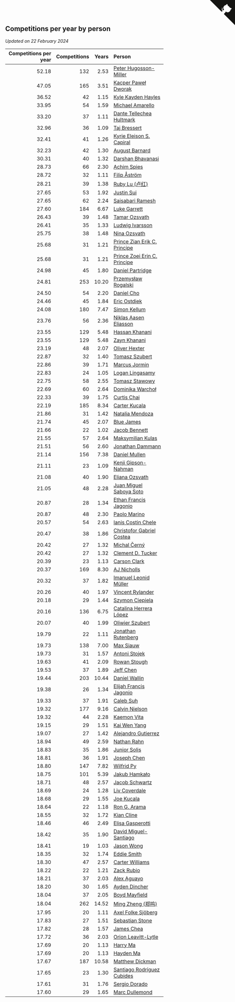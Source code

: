 ## Competitions per year by person

*Updated on 22 February 2024*

| Competitions per year | Competitions | Years | Person |
| ---: | ---: | ---: | :--- |
| 52.18 | 132 | 2.53 | [Peter Hugosson-Miller](https://www.worldcubeassociation.org/persons/2021HUGO01) |
| 47.05 | 165 | 3.51 | [Kacper Paweł Dworak](https://www.worldcubeassociation.org/persons/2020DWOR01) |
| 36.52 | 42 | 1.15 | [Kyle Kayden Hayles](https://www.worldcubeassociation.org/persons/2022HAYL02) |
| 33.95 | 54 | 1.59 | [Michael Amarello](https://www.worldcubeassociation.org/persons/2022AMAR09) |
| 33.20 | 37 | 1.11 | [Dante Tellechea Hultmark](https://www.worldcubeassociation.org/persons/2023HULT01) |
| 32.96 | 36 | 1.09 | [Taj Bressert](https://www.worldcubeassociation.org/persons/2023BRES01) |
| 32.41 | 41 | 1.26 | [Kyrie Eleison S. Capiral](https://www.worldcubeassociation.org/persons/2022CAPI02) |
| 32.23 | 42 | 1.30 | [August Barnard](https://www.worldcubeassociation.org/persons/2022BARN21) |
| 30.31 | 40 | 1.32 | [Darshan Bhavanasi](https://www.worldcubeassociation.org/persons/2022BHAV01) |
| 28.73 | 66 | 2.30 | [Achim Spies](https://www.worldcubeassociation.org/persons/2021SPIE01) |
| 28.72 | 32 | 1.11 | [Filip Åström](https://www.worldcubeassociation.org/persons/2023ASTR01) |
| 28.21 | 39 | 1.38 | [Ruby Lu (卢红)](https://www.worldcubeassociation.org/persons/2022LURU01) |
| 27.65 | 53 | 1.92 | [Justin Sui](https://www.worldcubeassociation.org/persons/2022SUIJ01) |
| 27.65 | 62 | 2.24 | [Saisabari Ramesh](https://www.worldcubeassociation.org/persons/2021RAME01) |
| 27.60 | 184 | 6.67 | [Luke Garrett](https://www.worldcubeassociation.org/persons/2017GARR05) |
| 26.43 | 39 | 1.48 | [Tamar Ozsvath](https://www.worldcubeassociation.org/persons/2022OZSV04) |
| 26.41 | 35 | 1.33 | [Ludwig Ivarsson](https://www.worldcubeassociation.org/persons/2022IVAR01) |
| 25.75 | 38 | 1.48 | [Nina Ozsvath](https://www.worldcubeassociation.org/persons/2022OZSV03) |
| 25.68 | 31 | 1.21 | [Prince Zian Erik C. Principe](https://www.worldcubeassociation.org/persons/2022PRIN08) |
| 25.68 | 31 | 1.21 | [Prince Zoei Erin C. Principe](https://www.worldcubeassociation.org/persons/2022PRIN09) |
| 24.98 | 45 | 1.80 | [Daniel Partridge](https://www.worldcubeassociation.org/persons/2022PART02) |
| 24.81 | 253 | 10.20 | [Przemysław Rogalski](https://www.worldcubeassociation.org/persons/2013ROGA02) |
| 24.50 | 54 | 2.20 | [Daniel Cho](https://www.worldcubeassociation.org/persons/2021CHOD01) |
| 24.46 | 45 | 1.84 | [Eric Ostdiek](https://www.worldcubeassociation.org/persons/2022OSTD01) |
| 24.08 | 180 | 7.47 | [Simon Kellum](https://www.worldcubeassociation.org/persons/2016KELL12) |
| 23.76 | 56 | 2.36 | [Niklas Aasen Eliasson](https://www.worldcubeassociation.org/persons/2021ELIA01) |
| 23.55 | 129 | 5.48 | [Hassan Khanani](https://www.worldcubeassociation.org/persons/2018KHAN26) |
| 23.55 | 129 | 5.48 | [Zayn Khanani](https://www.worldcubeassociation.org/persons/2018KHAN28) |
| 23.19 | 48 | 2.07 | [Oliver Hexter](https://www.worldcubeassociation.org/persons/2022HEXT01) |
| 22.87 | 32 | 1.40 | [Tomasz Szubert](https://www.worldcubeassociation.org/persons/2022SZUB02) |
| 22.86 | 39 | 1.71 | [Marcus Jormin](https://www.worldcubeassociation.org/persons/2022JORM01) |
| 22.83 | 24 | 1.05 | [Logan Lingasamy](https://www.worldcubeassociation.org/persons/2023LING02) |
| 22.75 | 58 | 2.55 | [Tomasz Stawowy](https://www.worldcubeassociation.org/persons/2021STAW01) |
| 22.69 | 60 | 2.64 | [Dominika Warchoł](https://www.worldcubeassociation.org/persons/2021WARC01) |
| 22.33 | 39 | 1.75 | [Curtis Chai](https://www.worldcubeassociation.org/persons/2022CHAI02) |
| 22.19 | 185 | 8.34 | [Carter Kucala](https://www.worldcubeassociation.org/persons/2015KUCA01) |
| 21.86 | 31 | 1.42 | [Natalia Mendoza](https://www.worldcubeassociation.org/persons/2022MEND24) |
| 21.74 | 45 | 2.07 | [Blue James](https://www.worldcubeassociation.org/persons/2022JAME01) |
| 21.66 | 22 | 1.02 | [Jacob Bennett](https://www.worldcubeassociation.org/persons/2023BENN04) |
| 21.55 | 57 | 2.64 | [Maksymilian Kulas](https://www.worldcubeassociation.org/persons/2021KULA02) |
| 21.51 | 56 | 2.60 | [Jonathan Dammann](https://www.worldcubeassociation.org/persons/2021DAMM01) |
| 21.14 | 156 | 7.38 | [Daniel Mullen](https://www.worldcubeassociation.org/persons/2016MULL04) |
| 21.11 | 23 | 1.09 | [Kenji Gipson-Nahman](https://www.worldcubeassociation.org/persons/2023GIPS01) |
| 21.08 | 40 | 1.90 | [Eliana Ozsvath](https://www.worldcubeassociation.org/persons/2022OZSV01) |
| 21.05 | 48 | 2.28 | [Juan Miguel Saboya Soto](https://www.worldcubeassociation.org/persons/2021SOTO01) |
| 20.87 | 28 | 1.34 | [Ethan Francis Jagonio](https://www.worldcubeassociation.org/persons/2022JAGO03) |
| 20.87 | 48 | 2.30 | [Paolo Marino](https://www.worldcubeassociation.org/persons/2021MARI04) |
| 20.57 | 54 | 2.63 | [Ianis Costin Chele](https://www.worldcubeassociation.org/persons/2021CHEL01) |
| 20.47 | 38 | 1.86 | [Christofor Gabriel Costea](https://www.worldcubeassociation.org/persons/2022COST03) |
| 20.42 | 27 | 1.32 | [Michal Černý](https://www.worldcubeassociation.org/persons/2022CERN03) |
| 20.42 | 27 | 1.32 | [Clement D. Tucker](https://www.worldcubeassociation.org/persons/2022TUCK09) |
| 20.39 | 23 | 1.13 | [Carson Clark](https://www.worldcubeassociation.org/persons/2023CLAR02) |
| 20.37 | 169 | 8.30 | [AJ Nicholls](https://www.worldcubeassociation.org/persons/2015NICH04) |
| 20.32 | 37 | 1.82 | [Imanuel Leonid Müller](https://www.worldcubeassociation.org/persons/2022MULL02) |
| 20.26 | 40 | 1.97 | [Vincent Rylander](https://www.worldcubeassociation.org/persons/2022RYLA01) |
| 20.18 | 29 | 1.44 | [Szymon Ciepiela](https://www.worldcubeassociation.org/persons/2022CIEP01) |
| 20.16 | 136 | 6.75 | [Catalina Herrera López](https://www.worldcubeassociation.org/persons/2017LOPE31) |
| 20.07 | 40 | 1.99 | [Oliwier Szubert](https://www.worldcubeassociation.org/persons/2022SZUB01) |
| 19.79 | 22 | 1.11 | [Jonathan Rutenberg](https://www.worldcubeassociation.org/persons/2023RUTE01) |
| 19.73 | 138 | 7.00 | [Max Siauw](https://www.worldcubeassociation.org/persons/2017SIAU02) |
| 19.73 | 31 | 1.57 | [Antoni Stojek](https://www.worldcubeassociation.org/persons/2022STOJ03) |
| 19.63 | 41 | 2.09 | [Rowan Stough](https://www.worldcubeassociation.org/persons/2022STOU01) |
| 19.53 | 37 | 1.89 | [Jeff Chen](https://www.worldcubeassociation.org/persons/2022CHEN19) |
| 19.44 | 203 | 10.44 | [Daniel Wallin](https://www.worldcubeassociation.org/persons/2013WALL03) |
| 19.38 | 26 | 1.34 | [Elijah Francis Jagonio](https://www.worldcubeassociation.org/persons/2022JAGO02) |
| 19.33 | 37 | 1.91 | [Caleb Suh](https://www.worldcubeassociation.org/persons/2022SUHC01) |
| 19.32 | 177 | 9.16 | [Calvin Nielson](https://www.worldcubeassociation.org/persons/2014NIEL03) |
| 19.32 | 44 | 2.28 | [Kaemon Vita](https://www.worldcubeassociation.org/persons/2021VITA01) |
| 19.15 | 29 | 1.51 | [Kai Wen Yang](https://www.worldcubeassociation.org/persons/2022YANG19) |
| 19.07 | 27 | 1.42 | [Alejandro Gutierrez](https://www.worldcubeassociation.org/persons/2022GUTI09) |
| 18.94 | 49 | 2.59 | [Nathan Rahn](https://www.worldcubeassociation.org/persons/2021RAHN01) |
| 18.83 | 35 | 1.86 | [Junior Solis](https://www.worldcubeassociation.org/persons/2022SOLI03) |
| 18.81 | 36 | 1.91 | [Joseph Chen](https://www.worldcubeassociation.org/persons/2022CHEN16) |
| 18.80 | 147 | 7.82 | [Wilfrid Py](https://www.worldcubeassociation.org/persons/2016PYWI01) |
| 18.75 | 101 | 5.39 | [Jakub Hamkało](https://www.worldcubeassociation.org/persons/2018HAMK01) |
| 18.71 | 48 | 2.57 | [Jacob Schwartz](https://www.worldcubeassociation.org/persons/2021SCHW01) |
| 18.69 | 24 | 1.28 | [Liv Coverdale](https://www.worldcubeassociation.org/persons/2022COVE02) |
| 18.68 | 29 | 1.55 | [Joe Kucala](https://www.worldcubeassociation.org/persons/2022KUCA01) |
| 18.64 | 22 | 1.18 | [Ron G. Arama](https://www.worldcubeassociation.org/persons/2022ARAM01) |
| 18.55 | 32 | 1.72 | [Kian Cline](https://www.worldcubeassociation.org/persons/2022CLIN01) |
| 18.46 | 46 | 2.49 | [Elisa Gasperotti](https://www.worldcubeassociation.org/persons/2021GASP01) |
| 18.42 | 35 | 1.90 | [David Miguel-Santiago](https://www.worldcubeassociation.org/persons/2022MIGU02) |
| 18.41 | 19 | 1.03 | [Jason Wong](https://www.worldcubeassociation.org/persons/2023WONG17) |
| 18.35 | 32 | 1.74 | [Eddie Smith](https://www.worldcubeassociation.org/persons/2022SMIT20) |
| 18.30 | 47 | 2.57 | [Carter Williams](https://www.worldcubeassociation.org/persons/2021WILL06) |
| 18.22 | 22 | 1.21 | [Zack Rubio](https://www.worldcubeassociation.org/persons/2022RUBI10) |
| 18.21 | 37 | 2.03 | [Alex Aguayo](https://www.worldcubeassociation.org/persons/2022AGUA01) |
| 18.20 | 30 | 1.65 | [Ayden Dincher](https://www.worldcubeassociation.org/persons/2022DINC01) |
| 18.04 | 37 | 2.05 | [Boyd Mayfield](https://www.worldcubeassociation.org/persons/2022MAYF01) |
| 18.04 | 262 | 14.52 | [Ming Zheng (郑鸣)](https://www.worldcubeassociation.org/persons/2009ZHEN11) |
| 17.95 | 20 | 1.11 | [Axel Folke Sjöberg](https://www.worldcubeassociation.org/persons/2023SJOB01) |
| 17.83 | 27 | 1.51 | [Sebastian Stone](https://www.worldcubeassociation.org/persons/2022STON09) |
| 17.82 | 28 | 1.57 | [James Chea](https://www.worldcubeassociation.org/persons/2022CHEA05) |
| 17.72 | 36 | 2.03 | [Orion Leavitt-Lytle](https://www.worldcubeassociation.org/persons/2022LEAV01) |
| 17.69 | 20 | 1.13 | [Harry Ma](https://www.worldcubeassociation.org/persons/2023MAHA01) |
| 17.69 | 20 | 1.13 | [Hayden Ma](https://www.worldcubeassociation.org/persons/2023MAHA02) |
| 17.67 | 187 | 10.58 | [Matthew Dickman](https://www.worldcubeassociation.org/persons/2013DICK01) |
| 17.65 | 23 | 1.30 | [Santiago Rodríguez Cubides](https://www.worldcubeassociation.org/persons/2022CUBI01) |
| 17.61 | 31 | 1.76 | [Sergio Dorado](https://www.worldcubeassociation.org/persons/2022CORR05) |
| 17.60 | 29 | 1.65 | [Marc Dullemond](https://www.worldcubeassociation.org/persons/2022DULL01) |


<a href="https://github.com/jonatanklosko/wca_statistics" class="github-corner" aria-label="View source on Github"><svg width="80" height="80" viewBox="0 0 250 250" style="fill:#151513; color:#fff; position: absolute; top: 0; border: 0; right: 0;" aria-hidden="true"><path d="M0,0 L115,115 L130,115 L142,142 L250,250 L250,0 Z"></path><path d="M128.3,109.0 C113.8,99.7 119.0,89.6 119.0,89.6 C122.0,82.7 120.5,78.6 120.5,78.6 C119.2,72.0 123.4,76.3 123.4,76.3 C127.3,80.9 125.5,87.3 125.5,87.3 C122.9,97.6 130.6,101.9 134.4,103.2" fill="currentColor" style="transform-origin: 130px 106px;" class="octo-arm"></path><path d="M115.0,115.0 C114.9,115.1 118.7,116.5 119.8,115.4 L133.7,101.6 C136.9,99.2 139.9,98.4 142.2,98.6 C133.8,88.0 127.5,74.4 143.8,58.0 C148.5,53.4 154.0,51.2 159.7,51.0 C160.3,49.4 163.2,43.6 171.4,40.1 C171.4,40.1 176.1,42.5 178.8,56.2 C183.1,58.6 187.2,61.8 190.9,65.4 C194.5,69.0 197.7,73.2 200.1,77.6 C213.8,80.2 216.3,84.9 216.3,84.9 C212.7,93.1 206.9,96.0 205.4,96.6 C205.1,102.4 203.0,107.8 198.3,112.5 C181.9,128.9 168.3,122.5 157.7,114.1 C157.9,116.9 156.7,120.9 152.7,124.9 L141.0,136.5 C139.8,137.7 141.6,141.9 141.8,141.8 Z" fill="currentColor" class="octo-body"></path></svg></a><style>.github-corner:hover .octo-arm{animation:octocat-wave 560ms ease-in-out}@keyframes octocat-wave{0%,100%{transform:rotate(0)}20%,60%{transform:rotate(-25deg)}40%,80%{transform:rotate(10deg)}}@media (max-width:500px){.github-corner:hover .octo-arm{animation:none}.github-corner .octo-arm{animation:octocat-wave 560ms ease-in-out}}</style>
